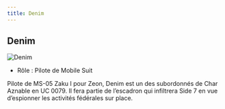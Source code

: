 ```yaml
---
title: Denim
---
```


Denim
-----


![Denim](/images/stories/saga/origin/persos/denim.png)
* Rôle : Pilote de Mobile Suit


Pilote de MS-05 Zaku I pour Zeon, Denim est un des subordonnés de Char Aznable en UC 0079. Il fera partie de l’escadron qui infiltrera Side 7 en vue d’espionner les activités fédérales sur place.



